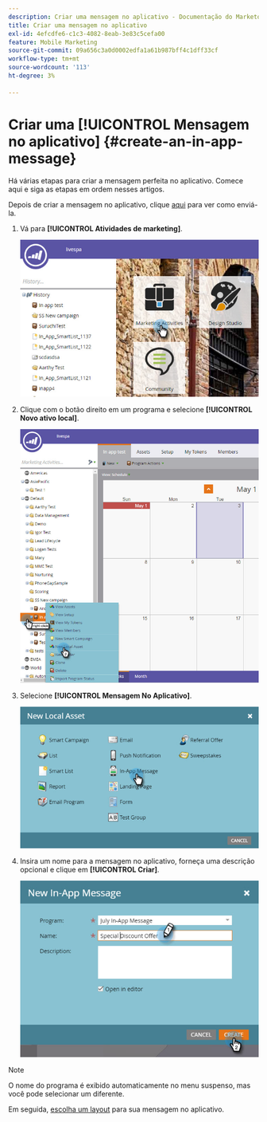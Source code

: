```yaml
---
description: Criar uma mensagem no aplicativo - Documentação do Marketo - Documentação do produto
title: Criar uma mensagem no aplicativo
exl-id: 4efcdfe6-c1c3-4082-8eab-3e83c5cefa00
feature: Mobile Marketing
source-git-commit: 09a656c3a0d0002edfa1a61b987bff4c1dff33cf
workflow-type: tm+mt
source-wordcount: '113'
ht-degree: 3%

---
```


# Criar uma [!UICONTROL Mensagem no aplicativo] {#create-an-in-app-message}

Há várias etapas para criar a mensagem perfeita no aplicativo. Comece aqui e siga as etapas em ordem nesses artigos.

Depois de criar a mensagem no aplicativo, clique [aqui](/help/marketo/product-docs/mobile-marketing/in-app-messages/sending-your-in-app-message/send-your-in-app-message.md) para ver como enviá-la.

1. Vá para **[!UICONTROL Atividades de marketing]**.

   ![Imagem 1](/help/marketo/product-docs/mobile-marketing/in-app-messages/creating-in-app-messages/assets/create-an-in-app-message-1.png)

1. Clique com o botão direito em um programa e selecione **[!UICONTROL Novo ativo local]**.

   ![Imagem Dois](/help/marketo/product-docs/mobile-marketing/in-app-messages/creating-in-app-messages/assets/create-an-in-app-message-2.png)

1. Selecione **[!UICONTROL Mensagem No Aplicativo]**.

   ![Imagem três](/help/marketo/product-docs/mobile-marketing/in-app-messages/creating-in-app-messages/assets/create-an-in-app-message-3.png)

1. Insira um nome para a mensagem no aplicativo, forneça uma descrição opcional e clique em **[!UICONTROL Criar]**.

   ![Imagem Quatro](/help/marketo/product-docs/mobile-marketing/in-app-messages/creating-in-app-messages/assets/create-an-in-app-message-4.png)

>[!NOTE]
>
>O nome do programa é exibido automaticamente no menu suspenso, mas você pode selecionar um diferente.

Em seguida, [escolha um layout](/help/marketo/product-docs/mobile-marketing/in-app-messages/creating-in-app-messages/choose-a-layout-for-your-in-app-message.md) para sua mensagem no aplicativo.
